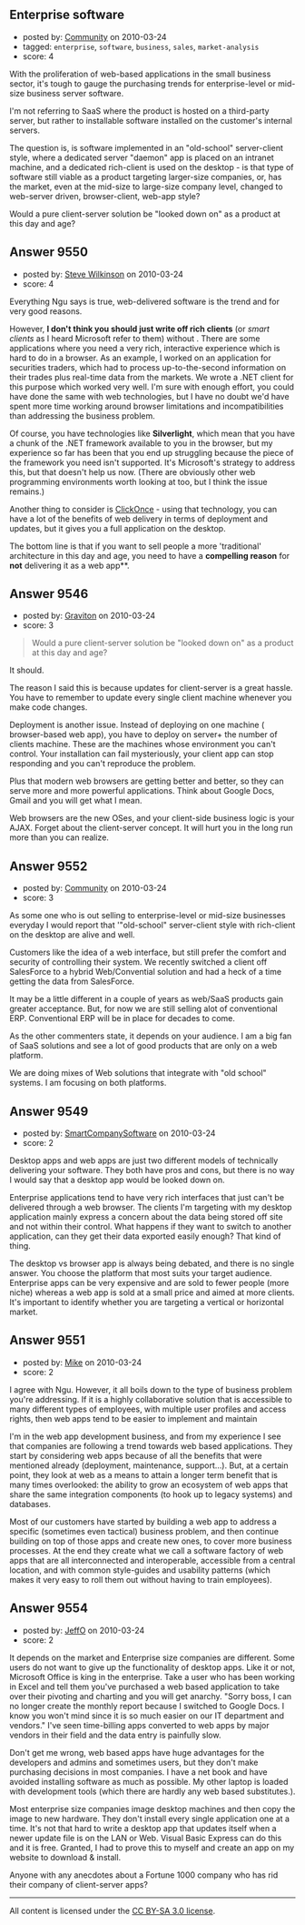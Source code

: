 ## Enterprise software

- posted by: [Community](https://stackexchange.com/users/-1/-1-community) on 2010-03-24
- tagged: `enterprise`, `software`, `business`, `sales`, `market-analysis`
- score: 4

With the proliferation of web-based applications in the small business sector, it's tough to gauge the purchasing trends for enterprise-level or mid-size business server software.

I'm not referring to SaaS where the product is hosted on a third-party server, but rather to installable software installed on the customer's internal servers.

The question is, is software implemented in an "old-school" server-client style, where a dedicated server "daemon" app is placed on an intranet machine, and a dedicated rich-client is used on the desktop - is that type of software still viable as a product targeting larger-size companies, or, has the market, even at the mid-size to large-size company level, changed to web-server driven, browser-client, web-app style? 

Would a pure client-server solution be "looked down on" as a product at this day and age?



## Answer 9550

- posted by: [Steve Wilkinson](https://stackexchange.com/users/-1/2177-steve-wilkinson) on 2010-03-24
- score: 4

<p>Everything Ngu says is true, web-delivered software is the trend and for very good reasons.</p>

<p>However, <strong>I don't think you should just write off rich clients</strong> (or <em>smart clients</em> as I heard Microsoft refer to them) without .  There are some applications where you need a very rich, interactive experience which is hard to do in a browser.  As an example, I worked on an application for securities traders, which had to process up-to-the-second information on their trades plus real-time data from the markets.  We wrote a .NET client for this purpose which worked very well.  I'm sure with enough effort, you could have done the same with web technologies, but I have no doubt we'd have spent more time working around browser limitations and incompatibilities than addressing the business problem.</p>

<p>Of course, you have technologies like <strong>Silverlight</strong>, which mean that you have a chunk of the .NET framework available to you in the browser, but my experience so far has been that you end up struggling because the piece of the framework you need isn't supported.  It's Microsoft's strategy to address this, but that doesn't help us now.  (There are obviously other web programming environments worth looking at too, but I think the issue remains.)</p>

<p>Another thing to consider is <a href="http://msdn.microsoft.com/en-us/library/142dbbz4.aspx" rel="nofollow">ClickOnce</a> - using that technology, you can have a lot of the benefits of web delivery in terms of deployment and updates, but it gives you a full application on the desktop.</p>

<p>The bottom line is that if you want to sell people a more 'traditional' architecture in this day and age, you need to have a <strong>compelling reason</strong> for <strong>not</strong> delivering it as a web app**.</p>



## Answer 9546

- posted by: [Graviton](https://stackexchange.com/users/-1/85-graviton) on 2010-03-24
- score: 3

> Would a pure client-server solution be
> "looked down on" as a product at this
> day and age?

It should.

The reason I said this is because updates for client-server is a great hassle. You have to remember to update every single client machine whenever you make code changes. 

Deployment is another issue. Instead of deploying on one machine ( browser-based web app), you have to deploy on server+ the number of clients machine. These are the machines whose environment you can't control. Your installation can fail mysteriously, your client app can stop responding and you can't reproduce the problem.

Plus that modern web browsers are getting better and better, so they can serve more and more powerful applications. Think about Google Docs, Gmail and you will get what I mean.

Web browsers are the new OSes, and your client-side business logic is your AJAX. Forget about the client-server concept. It will hurt you in the long run more than you can realize. 


## Answer 9552

- posted by: [Community](https://stackexchange.com/users/-1/-1-community) on 2010-03-24
- score: 3

As some one who is out selling to enterprise-level or mid-size businesses everyday I would report that '"old-school" server-client style with rich-client on the desktop are alive and well. 

Customers like the idea of a web interface, but still prefer the comfort and security of controlling their system. We recently switched a client off SalesForce to a hybrid Web/Convential solution and had a heck of a time getting the data from SalesForce. 

It may be a little different in a couple of years as web/SaaS products gain greater acceptance. But, for now we are still selling alot of conventional ERP. Conventional ERP will be in place for decades to come. 

As the other commenters state, it depends on your audience. I am a big fan of SaaS solutions and see a lot of good products that are only on a web platform. 

We are doing mixes of Web solutions that integrate with "old school" systems. I am focusing on both platforms.


## Answer 9549

- posted by: [SmartCompanySoftware](https://stackexchange.com/users/-1/1629-smartcompanysoftware) on 2010-03-24
- score: 2

Desktop apps and web apps are just two different models of technically delivering your software. They both have pros and cons, but there is no way I would say that a desktop app would be looked down on.

Enterprise applications tend to have very rich interfaces that just can't be delivered through a web browser. The clients I'm targeting with my desktop application mainly express a concern about the data being stored off site and not within their control. What happens if they want to switch to another application, can they get their data exported easily enough? That kind of thing.

The desktop vs browser app is always being debated, and there is no single answer. You choose the platform that most suits your target audience. Enterprise apps can be very expensive and are sold to fewer people (more niche) whereas a web app is sold at a small price and aimed at more clients. It's important to identify whether you are targeting a vertical or horizontal market.


## Answer 9551

- posted by: [Mike](https://stackexchange.com/users/-1/2696-mike) on 2010-03-24
- score: 2

I agree with Ngu. However, it all boils down to the type of business problem you're addressing. If it is a highly collaborative solution that is accessible to many different types of employees, with multiple user profiles and access rights, then web apps tend to be easier to implement and maintain

I'm in the web app development business, and from my experience I see that companies are following a trend towards web based applications. They start by considering web apps because of all the benefits that were mentioned already (deployment, maintenance, support...). But, at a certain point, they look at web as a means to attain a longer term benefit that is many times overlooked: the ability to grow an ecosystem of web apps that share the same integration components (to hook up to legacy systems) and databases.

Most of our customers have started by building a web app to address a specific (sometimes even tactical) business problem, and then continue building on top of those apps and create new ones, to cover more business processes. At the end they create what we call a software factory of web apps that are all interconnected and interoperable, accessible from a central location, and with common style-guides and usability patterns (which makes it very easy to roll them out without having to train employees).




## Answer 9554

- posted by: [JeffO](https://stackexchange.com/users/-1/1796-jeffo) on 2010-03-24
- score: 2

It depends on the market and Enterprise size companies are different. Some users do not want to give up the functionality of desktop apps. Like it or not, Microsoft Office is king in the enterprise. Take a user who has been working in Excel and tell them you've purchased a web based application to take over their pivoting and charting and you will get anarchy. "Sorry boss, I can no longer create the monthly report because I switched to Google Docs. I know you won't mind since it is so much easier on our IT department and vendors." I've seen time-billing apps converted to web apps by major vendors in their field and the data entry is painfully slow. 

Don't get me wrong, web based apps have huge advantages for the developers and admins and sometimes users, but they don't make purchasing decisions in most companies. I have a net book and have avoided installing software as much as possible. My other laptop is loaded with development tools (which there are hardly any web based substitutes.).

Most enterprise size companies image desktop machines and then copy the image to new hardware. They don't install every single application one at a time. It's not that hard to write a desktop app that updates itself when a newer update file is on the LAN or Web. Visual Basic Express can do this and it is free. Granted, I had to prove this to myself and create an app on my website to download & install.

Anyone with any anecdotes about a Fortune 1000 company who has rid their company of client-server apps?



---

All content is licensed under the [CC BY-SA 3.0 license](https://creativecommons.org/licenses/by-sa/3.0/).
